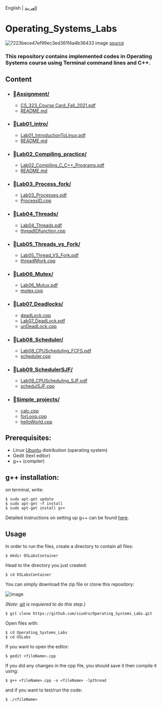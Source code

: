 English | [العربية](https://github.com/siudro/Operating_Systems_Labs/blob/main/README_ar.md)
# Operating_Systems_Labs
![7223bece47ef99ec3ed361f4a4b36433](https://user-images.githubusercontent.com/83130573/143789788-f241f105-1c26-4c4d-94f4-8f8f9647b26c.jpg)
image [source](https://www.wallpaperflare.com/)


### This repository contains implemented codes in Operating Systems course using Terminal command lines and C++.

## Content 

* ### 📂[Assignment/](.\OSLabs\Assignment)
  * [CS_323_Course Card_Fall_2021.pdf](https://github.com/siudro/Operating_Systems_Labs/blob/main/OSLabs/Assignment/CS_323_Course%20Card_Fall_2021%20(1).pdf)
  * [README.md](.\OSLabs\Assignment\README.md)
* ### 📂[Lab01_intro/](.\OSLabs\Lab01_intro)
  * [Lab01_IntroductionToLinux.pdf](.\OSLabs\Lab01_intro\Lab01_IntroductionToLinux.pdf)
  * [README.md](.\OSLabs\Lab01_intro\README.md)
* ### 📂[Lab02_Compiling_practice/](.\OSLabs\Lab02_Compiling_practice)
  * [Lab02_Compiling_C_C++_Programs.pdf](.\OSLabs\Lab02_Compiling_practice\Lab02_Compiling_C_C++_Programs.pdf)
  * [README.md](.\OSLabs\Lab02_Compiling_practice\README.md)
* ### 📂[Lab03_Process_fork/](.\OSLabs\Lab03_Process_fork)
  * [Lab03_Processes.pdf](.\OSLabs\Lab03_Process_fork\Lab03_Processes.pdf)
  * [ProcessID.cpp](.\OSLabs\Lab03_Process_fork\ProcessID.cpp)
* ### 📂[Lab04_Threads/](.\OSLabs\Lab04_Threads)
  * [Lab04_Threads.pdf](.\OSLabs\Lab04_Threads\Lab04_Threads.pdf)
  * [threadIDfunction.cpp](.\OSLabs\Lab04_Threads\threadIDfunction.cpp)
* ### 📂[Lab05_Threads_vs_Fork/](.\OSLabs\Lab05_Threads_vs_Fork)
  * [Lab05_Thread_VS_Fork.pdf](.\OSLabs\Lab05_Threads_vs_Fork\Lab05_Thread_VS_Fork.pdf)
  * [threadNfork.cpp](.\OSLabs\Lab05_Threads_vs_Fork\threadNfork.cpp)
* ### 📂[Lab06_Mutex/](.\OSLabs\Lab06_Mutex)
  * [Lab06_Mutux.pdf](.\OSLabs\Lab06_Mutex\Lab06_Mutux.pdf)
  * [mutex.cpp](.\OSLabs\Lab06_Mutex\mutex.cpp)
* ### 📂[Lab07_Deadlocks/](.\OSLabs\Lab07_Deadlocks)
  * [deadLock.cpp](.\OSLabs\Lab07_Deadlocks\deadLock.cpp)
  * [Lab07_DeadLock.pdf](.\OSLabs\Lab07_Deadlocks\Lab07_DeadLock.pdf)
  * [unDeadLock.cpp](.\OSLabs\Lab07_Deadlocks\unDeadLock.cpp)
* ### 📂[Lab08_Scheduler/](.\OSLabs\Lab08_Scheduler)
  * [Lab08_CPUScheduling_FCFS.pdf](.\OSLabs\Lab08_Scheduler\Lab08_CPUScheduling_FCFS.pdf)
  * [scheduler.cpp](.\OSLabs\Lab08_Scheduler\scheduler.cpp)
* ### 📂[Lab09_SchedulerSJF/](.\OSLabs\Lab09_SchedulerSJF)
  * [Lab09_CPUScheduling_SJF.pdf](.\OSLabs\Lab09_SchedulerSJF\Lab09_CPUScheduling_SJF.pdf)
  * [schedulSJF.cpp](.\OSLabs\Lab09_SchedulerSJF\schedulSJF.cpp)
* ### 📂[Simple_projects/](.\OSLabs\Simple_projects)
  * [calc.cpp](.\OSLabs\Simple_projects\calc.cpp)
  * [forLoop.cpp](.\OSLabs\Simple_projects\forLoop.cpp)
  * [helloWorld.cpp](.\OSLabs\Simple_projects\helloWorld.cpp)

## Prerequisites:
- Linux [Ubuntu](download) distribution (operating system)
- Gedit (text editor)
- g++ (compiler)


## g++ installation:
on terminal, write:
```
$ sudo apt-get update
$ sudo apt-get –f install
$ sudo apt-get install g++
```
Detailed instructions on setting up g++ can be found [here](https://github.com/siudro/Operating_Systems_Labs/blob/main/OSLabs/Lab02_Compiling_practice/Lab02_Compiling_C_C%2B%2B_Programs.pdf).


## Usage
In order to run the files, create a directory to contain all files:
```
$ mkdir OSLabsContainer
```

Head to the directory you just created:
```
$ cd OSLabsContainer
```

You can simply download the zip file or clone this repository:

![image](https://user-images.githubusercontent.com/83130573/142734722-89014c83-bf77-41df-a5c7-49e0d9fd2f5f.png)


*(Note: [git](https://git-scm.com/downloads) is requiered to do this step.)*

```
$ git clone https://github.com/siudro/Operating_Systems_Labs.git
```

Open files with:
```
$ cd Operating_Systems_Labs
$ cd OSLabs
```

If you want to open the editor:
```
$ gedit <fileName>.cpp
```

If you did any changes in the cpp file, you should save it then compile it using:
```
$ g++ <fileName>.cpp -o <fileName> -lpthread
```

and if you want to test/run the code:
```
$ ./<fileName>
```
